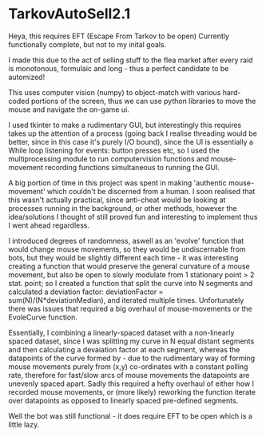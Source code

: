# TarkovAutoSell2.1

Heya, this requires EFT (Escape From Tarkov to be open)
Currently functionally complete, but not to my inital goals.

I made this due to the act of selling stuff to the flea market after every raid is monotonous, formulaic and long - thus a perfect candidate to be automized!

This uses computer vision (numpy) to object-match with various hard-coded portions of the screen, thus we can use python libraries to move the mouse and navigate the on-game ui.

I used tkinter to make a rudimentary GUI, but interestingly this requires takes up the attention of a process (going back I realise threading would be better, since in this case it's purely I/O bound), since the UI is essentially a While loop listening for events: button presses etc, so I used the multiprocessing module to run computervision functions and mouse-movement recording functions simultaneous to running the GUI.

A big portion of time in this project was spent in making 'authentic mouse-movement' which couldn't be discerned from a human. I soon realised that this wasn't actually practical,
since anti-cheat would be looking at processes running in the background, or other methods, however the idea/solutions I thought of still proved fun and interesting to implement
thus I went ahead regardless.

I introduced degrees of randomness, aswell as an 'evolve' function that would change mouse movements, so they would be undiscernable from bots, but they would be slightly 
different each time - it was interesting creating a function that would preserve the general curvature of a mouse movement, but also be open to slowly modulate from 
1 stationary point > 2 stat. point; so I created a function that split the curve into N segments and calculated a deviation factor: deviationFactor = sum(N)/(N*deviationMedian),
and iterated multiple times. Unfortunately there was issues that required a big overhaul of mouse-movements or the EvoleCurve function.

Essentially, I combining a linearly-spaced dataset with a non-linearly spaced dataset, since I was splitting my curve in N equal distant segments and then calculating a 
devaiation factor at each segment, whereas the datapoints of the curve formed by - due to the rudimentary way of forming mouse movements purely from (x,y) co-ordinates with a constant polling rate, therefore for fast/slow arcs of mouse movements the datapoints are unevenly spaced apart. Sadly this required a hefty overhaul of either how I recorded mouse movements, or (more likely) reworking the function iterate over datapoints as opposed to linearly spaced pre-defined segments.

Well the bot was still functional - it does require EFT to be open which is a little lazy. 



